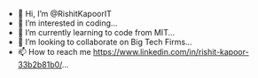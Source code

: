 - 👋 Hi, I’m @RishitKapoorIT
- 👀 I’m interested in coding...
- 🌱 I’m currently learning to code from MIT...
- 💞️ I’m looking to collaborate on Big Tech Firms...
- 📫 How to reach me  https://www.linkedin.com/in/rishit-kapoor-33b2b81b0/...
